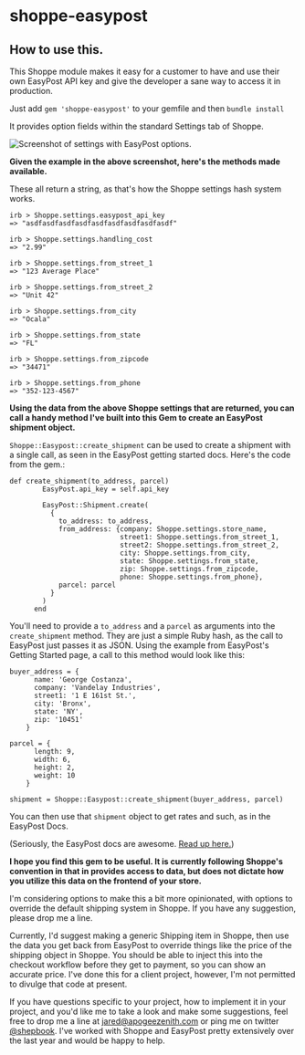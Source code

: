 # shoppe-easypost

## How to use this.

This Shoppe module makes it easy for a customer to have and use their own EasyPost API key and give the developer a sane way to access it in production.

Just add ```gem 'shoppe-easypost'``` to your gemfile and then ```bundle install```

It provides option fields within the standard Settings tab of Shoppe.

![Screenshot of settings with EasyPost options.](/../screenshots/screenshots/menu.png?raw=true "Screenshot showing EasyPost settings in Shoppe.")

**Given the example in the above screenshot, here's the methods made available.**

These all return a string, as that's how the Shoppe settings hash system works.

```
irb > Shoppe.settings.easypost_api_key
=> "asdfasdfasdfasdfasdfasdfasdfasdfasdf"

irb > Shoppe.settings.handling_cost
=> "2.99"

irb > Shoppe.settings.from_street_1
=> "123 Average Place"

irb > Shoppe.settings.from_street_2
=> "Unit 42"

irb > Shoppe.settings.from_city
=> "Ocala"

irb > Shoppe.settings.from_state
=> "FL"

irb > Shoppe.settings.from_zipcode
=> "34471"

irb > Shoppe.settings.from_phone
=> "352-123-4567"
```

**Using the data from the above Shoppe settings that are returned, you can call a handy method I've built into this Gem to create an EasyPost shipment object.**

```Shoppe::Easypost::create_shipment``` can be used to create a shipment with a single call, as seen in the EasyPost getting started docs. Here's the code from the gem.:

```
def create_shipment(to_address, parcel)
        EasyPost.api_key = self.api_key

        EasyPost::Shipment.create(
          {
            to_address: to_address,
            from_address: {company: Shoppe.settings.store_name,
                           street1: Shoppe.settings.from_street_1,
                           street2: Shoppe.settings.from_street_2,
                           city: Shoppe.settings.from_city,
                           state: Shoppe.settings.from_state,
                           zip: Shoppe.settings.from_zipcode,
                           phone: Shoppe.settings.from_phone},
            parcel: parcel
          }
        )
      end
```

You'll need to provide a ```to_address``` and a ```parcel``` as arguments into the ```create_shipment``` method. They are just a simple Ruby hash, as the call to EasyPost just passes it as JSON. Using the example from EasyPost's Getting Started page, a call to this method would look like this:

```
buyer_address = {
      name: 'George Costanza',
      company: 'Vandelay Industries',
      street1: '1 E 161st St.',
      city: 'Bronx',
      state: 'NY',
      zip: '10451'
    }

parcel = {
      length: 9,
      width: 6,
      height: 2,
      weight: 10
    }

shipment = Shoppe::Easypost::create_shipment(buyer_address, parcel)
```

You can then use that ```shipment``` object to get rates and such, as in the EasyPost Docs.

(Seriously, the EasyPost docs are awesome. [Read up here.](https://www.easypost.com/getting-started?lang=ruby))

**I hope you find this gem to be useful. It is currently following Shoppe's convention in that in provides access to data, but does not dictate how you utilize this data on the frontend of your store.**

I'm considering options to make this a bit more opinionated, with options to override the default shipping system in Shoppe. If you have any suggestion, please drop me a line.

Currently, I'd suggest making a generic Shipping item in Shoppe, then use the data you get back from EasyPost to override things like the price of the shipping object in Shoppe. You should be able to inject this into the checkout workflow before they get to payment, so you can show an accurate price. I've done this for a client project, however, I'm not permitted to divulge that code at present.

If you have questions specific to your project, how to implement it in your project, and you'd like me to take a look and make some suggestions, feel free to drop me a line at jared@apogeezenith.com or ping me on twitter [@shepbook](https://www.twitter.com/shepbook). I've worked with Shoppe and EasyPost pretty extensively over the last year and would be happy to help.